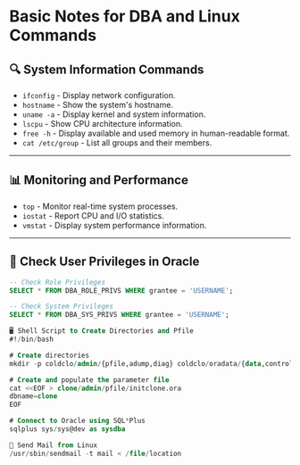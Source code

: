 # Basic Notes for DBA and Linux Commands

## 🔍 System Information Commands
- `ifconfig` - Display network configuration.
- `hostname` - Show the system's hostname.
- `uname -a` - Display kernel and system information.
- `lscpu` - Show CPU architecture information.
- `free -h` - Display available and used memory in human-readable format.
- `cat /etc/group` - List all groups and their members.

---

## 📊 Monitoring and Performance
- `top` - Monitor real-time system processes.
- `iostat` - Report CPU and I/O statistics.
- `vmstat` - Display system performance information.

---

## 🧩 Check User Privileges in Oracle
```sql
-- Check Role Privileges
SELECT * FROM DBA_ROLE_PRIVS WHERE grantee = 'USERNAME';

-- Check System Privileges
SELECT * FROM DBA_SYS_PRIVS WHERE grantee = 'USERNAME';

🖥️ Shell Script to Create Directories and Pfile
#!/bin/bash

# Create directories
mkdir -p coldclo/admin/{pfile,adump,diag} coldclo/oradata/{data,control,log,arch}

# Create and populate the parameter file
cat <<EOF > clone/admin/pfile/initclone.ora
dbname=clone
EOF

# Connect to Oracle using SQL*Plus
sqlplus sys/sys@dev as sysdba

📧 Send Mail from Linux
/usr/sbin/sendmail -t mail < /file/location
